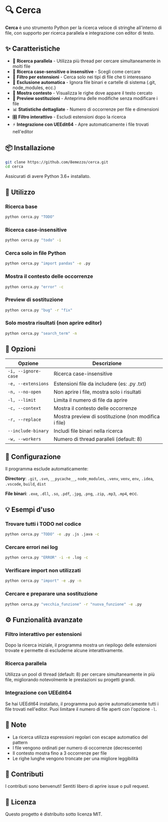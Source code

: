 # 🔍 Cerca

**Cerca** è uno strumento Python per la ricerca veloce di stringhe all'interno di file, con supporto per ricerca parallela e integrazione con editor di testo.

## ✨ Caratteristiche

- 🚀 **Ricerca parallela** - Utilizza più thread per cercare simultaneamente in molti file
- 🎯 **Ricerca case-sensitive o insensitive** - Scegli come cercare
- 📁 **Filtro per estensioni** - Cerca solo nei tipi di file che ti interessano
- 🚫 **Esclusione automatica** - Ignora file binari e cartelle di sistema (.git, node_modules, ecc.)
- 📝 **Mostra contesto** - Visualizza le righe dove appare il testo cercato
- 🔄 **Preview sostituzioni** - Anteprima delle modifiche senza modificare i file
- 📊 **Statistiche dettagliate** - Numero di occorrenze per file e dimensioni
- 🎛️ **Filtro interattivo** - Escludi estensioni dopo la ricerca
- ⚡ **Integrazione con UEEdit64** - Apre automaticamente i file trovati nell'editor

## 📦 Installazione

```bash
git clone https://github.com/8emezzo/cerca.git
cd cerca
```

Assicurati di avere Python 3.6+ installato.

## 🚀 Utilizzo

### Ricerca base
```bash
python cerca.py "TODO"
```

### Ricerca case-insensitive
```bash
python cerca.py "todo" -i
```

### Cerca solo in file Python
```bash
python cerca.py "import pandas" -e .py
```

### Mostra il contesto delle occorrenze
```bash
python cerca.py "error" -c
```

### Preview di sostituzione
```bash
python cerca.py "bug" -r "fix"
```

### Solo mostra risultati (non aprire editor)
```bash
python cerca.py "search_term" -n
```

## 🎯 Opzioni

| Opzione | Descrizione |
|---------|-------------|
| `-i, --ignore-case` | Ricerca case-insensitive |
| `-e, --extensions` | Estensioni file da includere (es: .py .txt) |
| `-n, --no-open` | Non aprire i file, mostra solo i risultati |
| `-l, --limit` | Limita il numero di file da aprire |
| `-c, --context` | Mostra il contesto delle occorrenze |
| `-r, --replace` | Mostra preview di sostituzione (non modifica i file) |
| `--include-binary` | Includi file binari nella ricerca |
| `-w, --workers` | Numero di thread paralleli (default: 8) |

## 🔧 Configurazione

Il programma esclude automaticamente:

**Directory**: `.git`, `.svn`, `__pycache__`, `node_modules`, `.venv`, `venv`, `env`, `.idea`, `.vscode`, `build`, `dist`

**File binari**: `.exe`, `.dll`, `.so`, `.pdf`, `.jpg`, `.png`, `.zip`, `.mp3`, `.mp4`, ecc.

## 💡 Esempi d'uso

### Trovare tutti i TODO nel codice
```bash
python cerca.py "TODO" -e .py .js .java -c
```

### Cercare errori nei log
```bash
python cerca.py "ERROR" -i -e .log -c
```

### Verificare import non utilizzati
```bash
python cerca.py "import" -e .py -n
```

### Cercare e preparare una sostituzione
```bash
python cerca.py "vecchia_funzione" -r "nuova_funzione" -e .py
```

## ⚙️ Funzionalità avanzate

### Filtro interattivo per estensioni
Dopo la ricerca iniziale, il programma mostra un riepilogo delle estensioni trovate e permette di escluderne alcune interattivamente.

### Ricerca parallela
Utilizza un pool di thread (default: 8) per cercare simultaneamente in più file, migliorando notevolmente le prestazioni su progetti grandi.

### Integrazione con UEEdit64
Se hai UEEdit64 installato, il programma può aprire automaticamente tutti i file trovati nell'editor. Puoi limitare il numero di file aperti con l'opzione `-l`.

## 📝 Note

- La ricerca utilizza espressioni regolari con escape automatico del pattern
- I file vengono ordinati per numero di occorrenze (decrescente)
- Il contesto mostra fino a 3 occorrenze per file
- Le righe lunghe vengono troncate per una migliore leggibilità

## 🤝 Contributi

I contributi sono benvenuti! Sentiti libero di aprire issue o pull request.

## 📄 Licenza

Questo progetto è distribuito sotto licenza MIT.